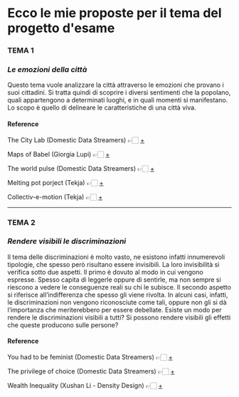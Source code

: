 # Ecco le mie proposte per il tema del progetto d'esame

### TEMA 1
### _Le emozioni della città_
Questo tema vuole analizzare la città attraverso le emozioni che provano i suoi cittadini. 
Si tratta quindi di scoprire i diversi sentimenti che la popolano, quali appartengono a determinati luoghi, e in quali momenti si manifestano. 
Lo scopo è quello di delineare le caratteristiche di una città viva.

#### Reference
The City Lab (Domestic Data Streamers) 👉🏻 [+](https://domesticstreamers.com/project/the-city-lab/)

Maps of Babel (Giorgia Lupi) 👉🏻 [+](https://giorgialupi.wordpress.com/2012/05/12/maps-of-babel/)

The world pulse (Domestic Data Streamers) 👉🏻 [+](https://domesticstreamers.com/project/the-world-pulse/)

Melting pot porject (Tekja) 👉🏻 [+](https://tekja.com/portfolio/melting_pot_project/)

Collectiv-e-motion (Tekja) 👉🏻 [+](https://tekja.com/portfolio/barbican_collectiv-e-motion/)

----------------------------------------------------------------------------------------------------------------------------------------------------------------------------------

### TEMA 2
### _Rendere visibili le discriminazioni_
Il tema delle discriminazioni è molto vasto, ne esistono infatti innumerevoli tipologie, che spesso però risultano essere invisibili. 
La loro invisibilità si verifica sotto due aspetti. Il primo è dovuto al modo in cui vengono espresse. Spesso capita di leggerle oppure di sentirle, ma non sempre si riescono a vedere le conseguenze reali su chi le subisce. Il secondo aspetto si riferisce all’indifferenza che spesso gli viene rivolta. In alcuni casi, infatti, le discriminazioni non vengono riconosciute come tali, oppure non gli si dà l’importanza che meriterebbero per essere debellate. 
Esiste un modo per rendere le discriminazioni visibili a tutti? Si possono rendere visibili gli effetti che queste producono sulle persone?

#### Reference
You had to be feminist (Domestic Data Streamers) 👉🏻 [+](https://domesticstreamers.com/project/you-had-to-be-a-feminist/)

The privilege of choice (Domestic Data Streamers) 👉🏻 [+](https://domesticstreamers.com/project/the-privilege-of-choice/)

Wealth Inequality (Xushan Li - Density Design) 👉🏻 [+](https://infopoetry.densitydesign.org/infopoetries/wealth-inequality.html)
